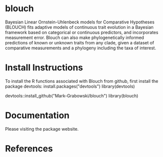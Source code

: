# blouch
Bayesian Linear Ornstein-Uhlenbeck models for Comparative Hypotheses (BLOUCH) fits adaptive models of continuous trait evolution in a Bayesian framework based on categorical or continuous predictors, and incorporates measurement error. Blouch can also make phylogenetically informed predictions of known or unknown traits from any clade, given a dataset of comparative measurements and a phylogeny including the taxa of interest.

# Install Instructions
To install the R functions associated with Blouch from github, first install the package devtools:
install.packages("devtools")
library(devtools)

devtools::install_github("Mark-Grabowski/blouch")
library(blouch)

# Documentation
Please visiting the package website.

# References
